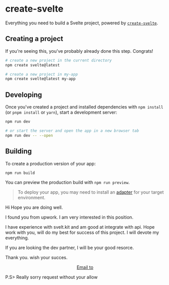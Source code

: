 # create-svelte

Everything you need to build a Svelte project, powered by [`create-svelte`](https://github.com/sveltejs/kit/tree/master/packages/create-svelte).

## Creating a project

If you're seeing this, you've probably already done this step. Congrats!

```bash
# create a new project in the current directory
npm create svelte@latest

# create a new project in my-app
npm create svelte@latest my-app
```

## Developing

Once you've created a project and installed dependencies with `npm install` (or `pnpm install` or `yarn`), start a development server:

```bash
npm run dev

# or start the server and open the app in a new browser tab
npm run dev -- --open
```

## Building

To create a production version of your app:

```bash
npm run build
```

You can preview the production build with `npm run preview`.

> To deploy your app, you may need to install an [adapter](https://kit.svelte.dev/docs/adapters) for your target environment.


Hi
Hope you are doing well.

I found you from upwork.
I am very interested in this position.

I have experience with svelt.kit and am good at integrate with api.
Hope work with you, will do my best for success of this project.
I will devote my everything.

If you are looking the dev partner, I will be your good resorce.

Thank you. wish your succes.
<p align="center">
<a href="mailto:businessxfree2000@gmail.com">Email to</a>
</p>
P.S> Really sorry request without your allow
